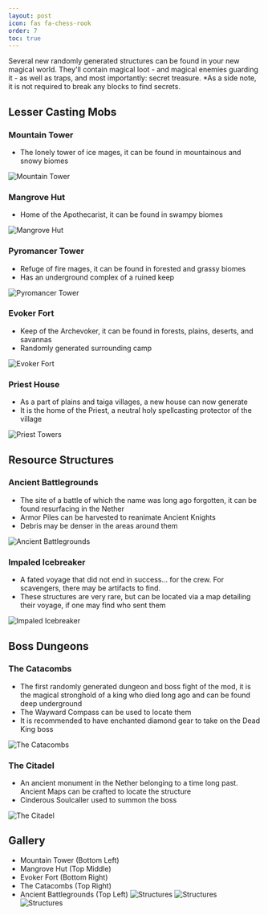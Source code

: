 ```yaml
---
layout: post
icon: fas fa-chess-rook
order: 7
toc: true
---
```


Several new randomly generated structures can be found in your new magical world. They'll contain magical loot - and magical enemies guarding it - as well as traps, and most importantly: secret treasure. *As a side note, it is not required to break any blocks to find secrets.
## Lesser Casting Mobs
### Mountain Tower
- The lonely tower of ice mages, it can be found in mountainous and snowy biomes

![Mountain Tower](/img/mountain_tower.png)

### Mangrove Hut
- Home of the Apothecarist, it can be found in swampy biomes

![Mangrove Hut](/img/mangrove_hut.png)

### Pyromancer Tower
- Refuge of fire mages, it can be found in forested and grassy biomes
- Has an underground complex of a ruined keep

![Pyromancer Tower](/img/pyromancer_tower.png)

### Evoker Fort
- Keep of the Archevoker, it can be found in forests, plains, deserts, and savannas
- Randomly generated surrounding camp

![Evoker Fort](/img/evoker_fort.png)

### Priest House
- As a part of plains and taiga villages, a new house can now generate
- It is the home of the Priest, a neutral holy spellcasting protector of the village

![Priest Towers](/img/priest_house_joint.png)

## Resource Structures
### Ancient Battlegrounds
- The site of a battle of which the name was long ago forgotten, it can be found resurfacing in the Nether
- Armor Piles can be harvested to reanimate Ancient Knights
- Debris may be denser in the areas around them

![Ancient Battlegrounds](/img/ancient_battlegrounds.png)

### Impaled Icebreaker
- A fated voyage that did not end in success... for the crew. For scavengers, there may be artifacts to find.
- These structures are very rare, but can be located via a map detailing their voyage, if one may find who sent them

![Impaled Icebreaker](/img/impaled_icebreaker.png)

## Boss Dungeons
### The Catacombs
- The first randomly generated dungeon and boss fight of the mod, it is the magical stronghold of a king who died long ago and can be found deep underground
- The Wayward Compass can be used to locate them
- It is recommended to have enchanted diamond gear to take on the Dead King boss

![The Catacombs](/img/the_catacombs.png)

### The Citadel
- An ancient monument in the Nether belonging to a time long past. Ancient Maps can be crafted to locate the structure
- Cinderous Soulcaller used to summon the boss

![The Citadel](/img/citadel.png)

## Gallery
- Mountain Tower (Bottom Left)
- Mangrove Hut (Top Middle)
- Evoker Fort (Bottom Right)
- The Catacombs (Top Right)
- Ancient Battlegrounds (Top Left)
![Structures](/img/screenshots/structures.png)
![Structures](/img/screenshots/magic_loot.png)
![Structures](/img/screenshots/ancient_city_loot.png)
